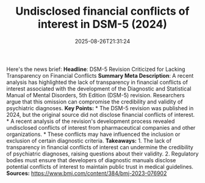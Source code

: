 ﻿---
title: "Undisclosed financial conflicts of interest in DSM-5 (2024)"
date: "2025-08-26T21:31:24"
category: "Markets"
summary: ""
slug: "undisclosed financial conflicts of interest in dsm5 2024"
source_urls:
  - "https://www.bmj.com/content/384/bmj-2023-076902"
seo:
  title: "Undisclosed financial conflicts of interest in DSM-5 (2024) | Hash n Hedge"
  description: ""
  keywords: ["news", "markets", "brief"]
---
Here's the news brief:  **Headline**: DSM-5 Revision Criticized for Lacking Transparency on Financial Conflicts  **Summary Meta Description**: A recent analysis has highlighted the lack of transparency in financial conflicts of interest associated with the development of the Diagnostic and Statistical Manual of Mental Disorders, 5th Edition (DSM-5) revision. Researchers argue that this omission can compromise the credibility and validity of psychiatric diagnoses.  **Key Points:**  * The DSM-5 revision was published in 2024, but the original source did not disclose financial conflicts of interest. * A recent analysis of the revision's development process revealed undisclosed conflicts of interest from pharmaceutical companies and other organizations. * These conflicts may have influenced the inclusion or exclusion of certain diagnostic criteria.  **Takeaways:**  1. The lack of transparency in financial conflicts of interest can undermine the credibility of psychiatric diagnoses, raising questions about their validity. 2. Regulatory bodies must ensure that developers of diagnostic manuals disclose potential conflicts of interest to maintain public trust in medical guidelines.  **Sources:**  https://www.bmj.com/content/384/bmj-2023-076902 
